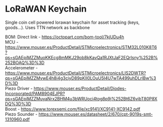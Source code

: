 # LoRaWAN Keychain
Single coin cell powered lorawan keychain for asset tracking (keys, goods...). Uses TTN network as backbone


BOM:  Direct link - https://octopart.com/bom-tool/7kjUDu4h  
MCU - https://www.mouser.es/ProductDetail/STMicroelectronics/STM32L010K8T6?qs=sGAEpiMZZMuoKKEcg8mMKJ29ob8kKavQa1RJXtJaF2EQrlsny%252B%252BOAQ%3D%3D    
Accelerometer - https://www.mouser.es/ProductDetail/STMicroelectronics/LIS2DWTR?qs=sGAEpiMZZMvwE4h8i4g3ciyD89pKII0LOuU5I4U7wTA499uhDLrlBw%3D%3D  
Piezo Driver - https://www.mouser.es/ProductDetail/Diodes-Incorporated/PAM8904EJPR?qs=sGAEpiMZZMuyaNrx2BHM4u3bWRUoci4tog8p9j%252Bt6Z6vibT80P8XDQ%3D%3D   
Boost - https://www.torexsemi.com/file/xc9141/XC9141-XC9142.pdf   
Piezo Sounder - https://www.mouser.es/datasheet/2/670/cpt-9019s-smt-1310960.pdf   

